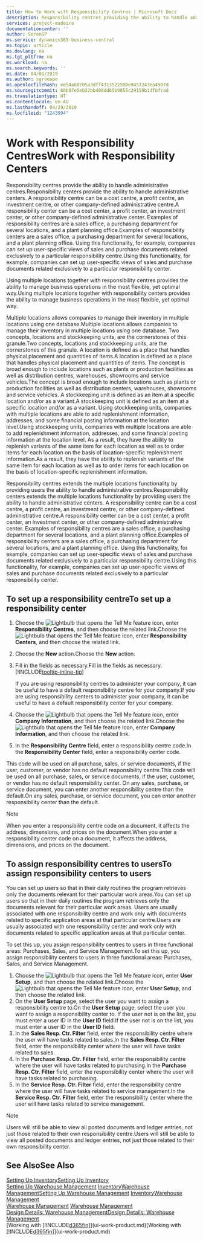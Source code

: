 ```yaml
---
title: How to Work with Responsibility Centres | Microsoft Docs
description: Responsibility centres providing the ability to handle administrative centres. A responsibility centre can be a cost centre, a profit centre, an investment centre, or other company-defined administrative centre.
services: project-madeira
documentationcenter: ''
author: SorenGP
ms.service: dynamics365-business-central
ms.topic: article
ms.devlang: na
ms.tgt_pltfrm: na
ms.workload: na
ms.search.keywords: ''
ms.date: 04/01/2019
ms.author: sgroespe
ms.openlocfilehash: ee54a60705a3dff4313522500e9457243ea4907d
ms.sourcegitcommit: 60b87e5eb32bb408dd65b9855c29159b1dfbfca8
ms.translationtype: HT
ms.contentlocale: en-AU
ms.lasthandoff: 04/29/2019
ms.locfileid: "1243994"
---
```

# <a name="work-with-responsibility-centers"></a><span data-ttu-id="0defe-104">Work with Responsibility Centres</span><span class="sxs-lookup"><span data-stu-id="0defe-104">Work with Responsibility Centers</span></span>
<span data-ttu-id="0defe-105">Responsibility centres provide the ability to handle administrative centres.</span><span class="sxs-lookup"><span data-stu-id="0defe-105">Responsibility centers provide the ability to handle administrative centers.</span></span> <span data-ttu-id="0defe-106">A responsibility centre can be a cost centre, a profit centre, an investment centre, or other company-defined administrative centre.</span><span class="sxs-lookup"><span data-stu-id="0defe-106">A responsibility center can be a cost center, a profit center, an investment center, or other company-defined administrative center.</span></span> <span data-ttu-id="0defe-107">Examples of responsibility centres are a sales office, a purchasing department for several locations, and a plant planning office.</span><span class="sxs-lookup"><span data-stu-id="0defe-107">Examples of responsibility centers are a sales office, a purchasing department for several locations, and a plant planning office.</span></span> <span data-ttu-id="0defe-108">Using this functionality, for example, companies can set up user-specific views of sales and purchase documents related exclusively to a particular responsibility centre.</span><span class="sxs-lookup"><span data-stu-id="0defe-108">Using this functionality, for example, companies can set up user-specific views of sales and purchase documents related exclusively to a particular responsibility center.</span></span>  

<span data-ttu-id="0defe-109">Using multiple locations together with responsibility centres provides the ability to manage business operations in the most flexible, yet optimal way.</span><span class="sxs-lookup"><span data-stu-id="0defe-109">Using multiple locations together with responsibility centers provides the ability to manage business operations in the most flexible, yet optimal way.</span></span>

<span data-ttu-id="0defe-110">Multiple locations allows companies to manage their inventory in multiple locations using one database.</span><span class="sxs-lookup"><span data-stu-id="0defe-110">Multiple locations allows companies to manage their inventory in multiple locations using one database.</span></span> <span data-ttu-id="0defe-111">Two concepts, locations and stockkeeping units, are the cornerstones of this granule.</span><span class="sxs-lookup"><span data-stu-id="0defe-111">Two concepts, locations and stockkeeping units, are the cornerstones of this granule.</span></span> <span data-ttu-id="0defe-112">A location is defined as a place that handles physical placement and quantities of items.</span><span class="sxs-lookup"><span data-stu-id="0defe-112">A location is defined as a place that handles physical placement and quantities of items.</span></span> <span data-ttu-id="0defe-113">The concept is broad enough to include locations such as plants or production facilities as well as distribution centres, warehouses, showrooms and service vehicles.</span><span class="sxs-lookup"><span data-stu-id="0defe-113">The concept is broad enough to include locations such as plants or production facilities as well as distribution centers, warehouses, showrooms and service vehicles.</span></span> <span data-ttu-id="0defe-114">A stockkeeping unit is defined as an item at a specific location and/or as a variant.</span><span class="sxs-lookup"><span data-stu-id="0defe-114">A stockkeeping unit is defined as an item at a specific location and/or as a variant.</span></span> <span data-ttu-id="0defe-115">Using stockkeeping units, companies with multiple locations are able to add replenishment information, addresses, and some financial posting information at the location level.</span><span class="sxs-lookup"><span data-stu-id="0defe-115">Using stockkeeping units, companies with multiple locations are able to add replenishment information, addresses, and some financial posting information at the location level.</span></span> <span data-ttu-id="0defe-116">As a result, they have the ability to replenish variants of the same item for each location as well as to order items for each location on the basis of location-specific replenishment information.</span><span class="sxs-lookup"><span data-stu-id="0defe-116">As a result, they have the ability to replenish variants of the same item for each location as well as to order items for each location on the basis of location-specific replenishment information.</span></span>  

<span data-ttu-id="0defe-117">Responsibility centres extends the multiple locations functionality by providing users the ability to handle administrative centres.</span><span class="sxs-lookup"><span data-stu-id="0defe-117">Responsibility centers extends the multiple locations functionality by providing users the ability to handle administrative centers.</span></span> <span data-ttu-id="0defe-118">A responsibility centre can be a cost centre, a profit centre, an investment centre, or other company-defined administrative centre.</span><span class="sxs-lookup"><span data-stu-id="0defe-118">A responsibility center can be a cost center, a profit center, an investment center, or other company-defined administrative center.</span></span> <span data-ttu-id="0defe-119">Examples of responsibility centres are a sales office, a purchasing department for several locations, and a plant planning office.</span><span class="sxs-lookup"><span data-stu-id="0defe-119">Examples of responsibility centers are a sales office, a purchasing department for several locations, and a plant planning office.</span></span> <span data-ttu-id="0defe-120">Using this functionality, for example, companies can set up user-specific views of sales and purchase documents related exclusively to a particular responsibility centre.</span><span class="sxs-lookup"><span data-stu-id="0defe-120">Using this functionality, for example, companies can set up user-specific views of sales and purchase documents related exclusively to a particular responsibility center.</span></span>

## <a name="to-set-up-a-responsibility-center"></a><span data-ttu-id="0defe-121">To set up a responsibility centre</span><span class="sxs-lookup"><span data-stu-id="0defe-121">To set up a responsibility center</span></span>  
1.  <span data-ttu-id="0defe-122">Choose the ![Lightbulb that opens the Tell Me feature](media/ui-search/search_small.png "Tell me what you want to do") icon, enter **Responsibility Centres**, and then choose the related link.</span><span class="sxs-lookup"><span data-stu-id="0defe-122">Choose the ![Lightbulb that opens the Tell Me feature](media/ui-search/search_small.png "Tell me what you want to do") icon, enter **Responsibility Centers**, and then choose the related link.</span></span>  
2.  <span data-ttu-id="0defe-123">Choose the **New** action.</span><span class="sxs-lookup"><span data-stu-id="0defe-123">Choose the **New** action.</span></span>  
3.  <span data-ttu-id="0defe-124">Fill in the fields as necessary.</span><span class="sxs-lookup"><span data-stu-id="0defe-124">Fill in the fields as necessary.</span></span> [!INCLUDE[tooltip-inline-tip](includes/tooltip-inline-tip_md.md)]  

    <span data-ttu-id="0defe-125">If you are using responsibility centres to administer your company, it can be useful to have a default responsibility centre for your company.</span><span class="sxs-lookup"><span data-stu-id="0defe-125">If you are using responsibility centers to administer your company, it can be useful to have a default responsibility center for your company.</span></span>
4. <span data-ttu-id="0defe-126">Choose the ![Lightbulb that opens the Tell Me feature](media/ui-search/search_small.png "Tell me what you want to do") icon, enter **Company Information**, and then choose the related link.</span><span class="sxs-lookup"><span data-stu-id="0defe-126">Choose the ![Lightbulb that opens the Tell Me feature](media/ui-search/search_small.png "Tell me what you want to do") icon, enter **Company Information**, and then choose the related link.</span></span>
5. <span data-ttu-id="0defe-127">In the **Responsibility Centre** field, enter a responsibility centre code.</span><span class="sxs-lookup"><span data-stu-id="0defe-127">In the **Responsibility Center** field, enter a responsibility center code.</span></span>

<span data-ttu-id="0defe-128">This code will be used on all purchase, sales, or service documents, if the user, customer, or vendor has no default responsibility centre.</span><span class="sxs-lookup"><span data-stu-id="0defe-128">This code will be used on all purchase, sales, or service documents, if the user, customer, or vendor has no default responsibility center.</span></span> <span data-ttu-id="0defe-129">On any sales, purchase, or service document, you can enter another responsibility centre than the default.</span><span class="sxs-lookup"><span data-stu-id="0defe-129">On any sales, purchase, or service document, you can enter another responsibility center than the default.</span></span>

> [!NOTE]  
>  <span data-ttu-id="0defe-130">When you enter a responsibility centre code on a document, it affects the address, dimensions, and prices on the document.</span><span class="sxs-lookup"><span data-stu-id="0defe-130">When you enter a responsibility center code on a document, it affects the address, dimensions, and prices on the document.</span></span>  

## <a name="to-assign-responsibility-centers-to-users"></a><span data-ttu-id="0defe-131">To assign responsibility centres to users</span><span class="sxs-lookup"><span data-stu-id="0defe-131">To assign responsibility centers to users</span></span>  
<span data-ttu-id="0defe-132">You can set up users so that in their daily routines the program retrieves only the documents relevant for their particular work areas.</span><span class="sxs-lookup"><span data-stu-id="0defe-132">You can set up users so that in their daily routines the program retrieves only the documents relevant for their particular work areas.</span></span> <span data-ttu-id="0defe-133">Users are usually associated with one responsibility centre and work only with documents related to specific application areas at that particular centre.</span><span class="sxs-lookup"><span data-stu-id="0defe-133">Users are usually associated with one responsibility center and work only with documents related to specific application areas at that particular center.</span></span>  

<span data-ttu-id="0defe-134">To set this up, you assign responsibility centres to users in three functional areas: Purchases, Sales, and Service Management.</span><span class="sxs-lookup"><span data-stu-id="0defe-134">To set this up, you assign responsibility centers to users in three functional areas: Purchases, Sales, and Service Management.</span></span>  

1.  <span data-ttu-id="0defe-135">Choose the ![Lightbulb that opens the Tell Me feature](media/ui-search/search_small.png "Tell me what you want to do") icon, enter **User Setup**, and then choose the related link.</span><span class="sxs-lookup"><span data-stu-id="0defe-135">Choose the ![Lightbulb that opens the Tell Me feature](media/ui-search/search_small.png "Tell me what you want to do") icon, enter **User Setup**, and then choose the related link.</span></span>  
2.  <span data-ttu-id="0defe-136">On the **User Setup** page, select the user you want to assign a responsibility centre to.</span><span class="sxs-lookup"><span data-stu-id="0defe-136">On the **User Setup** page, select the user you want to assign a responsibility center to.</span></span> <span data-ttu-id="0defe-137">If the user not is on the list, you must enter a user ID in the **User ID** field.</span><span class="sxs-lookup"><span data-stu-id="0defe-137">If the user not is on the list, you must enter a user ID in the **User ID** field.</span></span>  
3.  <span data-ttu-id="0defe-138">In the **Sales Resp. Ctr. Filter** field, enter the responsibility centre where the user will have tasks related to sales.</span><span class="sxs-lookup"><span data-stu-id="0defe-138">In the **Sales Resp. Ctr. Filter** field, enter the responsibility center where the user will have tasks related to sales.</span></span>  
4.  <span data-ttu-id="0defe-139">In the **Purchase Resp. Ctr. Filter** field, enter the responsibility centre where the user will have tasks related to purchasing.</span><span class="sxs-lookup"><span data-stu-id="0defe-139">In the **Purchase Resp. Ctr. Filter** field, enter the responsibility center where the user will have tasks related to purchasing.</span></span>  
5.  <span data-ttu-id="0defe-140">In the **Service Resp. Ctr. Filter** field, enter the responsibility centre where the user will have tasks related to service management.</span><span class="sxs-lookup"><span data-stu-id="0defe-140">In the **Service Resp. Ctr. Filter** field, enter the responsibility center where the user will have tasks related to service management.</span></span>  

> [!NOTE]  
>  <span data-ttu-id="0defe-141">Users will still be able to view all posted documents and ledger entries, not just those related to their own responsibility centre.</span><span class="sxs-lookup"><span data-stu-id="0defe-141">Users will still be able to view all posted documents and ledger entries, not just those related to their own responsibility center.</span></span>

## <a name="see-also"></a><span data-ttu-id="0defe-142">See Also</span><span class="sxs-lookup"><span data-stu-id="0defe-142">See Also</span></span>  
[<span data-ttu-id="0defe-143">Setting Up Inventory</span><span class="sxs-lookup"><span data-stu-id="0defe-143">Setting Up Inventory</span></span>](inventory-setup-inventory.md)  
<span data-ttu-id="0defe-144">[Setting Up Warehouse Management](warehouse-setup-warehouse.md)
[Inventory](inventory-manage-inventory.md)[Warehouse Management](warehouse-manage-warehouse.md)</span><span class="sxs-lookup"><span data-stu-id="0defe-144">[Setting Up Warehouse Management](warehouse-setup-warehouse.md)
[Inventory](inventory-manage-inventory.md)[Warehouse Management](warehouse-manage-warehouse.md)</span></span>  
<span data-ttu-id="0defe-145">[Warehouse Management](warehouse-manage-warehouse.md)  </span><span class="sxs-lookup"><span data-stu-id="0defe-145">[Warehouse Management](warehouse-manage-warehouse.md)  </span></span>  
[<span data-ttu-id="0defe-146">Design Details: Warehouse Management</span><span class="sxs-lookup"><span data-stu-id="0defe-146">Design Details: Warehouse Management</span></span>](design-details-warehouse-management.md)  
<span data-ttu-id="0defe-147">[Working with [!INCLUDE[d365fin](includes/d365fin_md.md)]](ui-work-product.md)</span><span class="sxs-lookup"><span data-stu-id="0defe-147">[Working with [!INCLUDE[d365fin](includes/d365fin_md.md)]](ui-work-product.md)</span></span>
